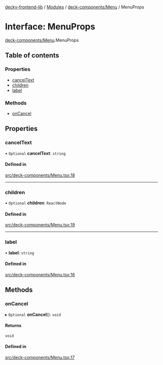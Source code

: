[decky-frontend-lib](../README.md) / [Modules](../modules.md) / [deck-components/Menu](../modules/deck_components_Menu.md) / MenuProps

# Interface: MenuProps

[deck-components/Menu](../modules/deck_components_Menu.md).MenuProps

## Table of contents

### Properties

- [cancelText](deck_components_Menu.MenuProps.md#canceltext)
- [children](deck_components_Menu.MenuProps.md#children)
- [label](deck_components_Menu.MenuProps.md#label)

### Methods

- [onCancel](deck_components_Menu.MenuProps.md#oncancel)

## Properties

### cancelText

• `Optional` **cancelText**: `string`

#### Defined in

[src/deck-components/Menu.tsx:18](https://github.com/SteamDeckHomebrew/decky-frontend-lib/blob/82768e0/src/deck-components/Menu.tsx#L18)

___

### children

• `Optional` **children**: `ReactNode`

#### Defined in

[src/deck-components/Menu.tsx:19](https://github.com/SteamDeckHomebrew/decky-frontend-lib/blob/82768e0/src/deck-components/Menu.tsx#L19)

___

### label

• **label**: `string`

#### Defined in

[src/deck-components/Menu.tsx:16](https://github.com/SteamDeckHomebrew/decky-frontend-lib/blob/82768e0/src/deck-components/Menu.tsx#L16)

## Methods

### onCancel

▸ `Optional` **onCancel**(): `void`

#### Returns

`void`

#### Defined in

[src/deck-components/Menu.tsx:17](https://github.com/SteamDeckHomebrew/decky-frontend-lib/blob/82768e0/src/deck-components/Menu.tsx#L17)
